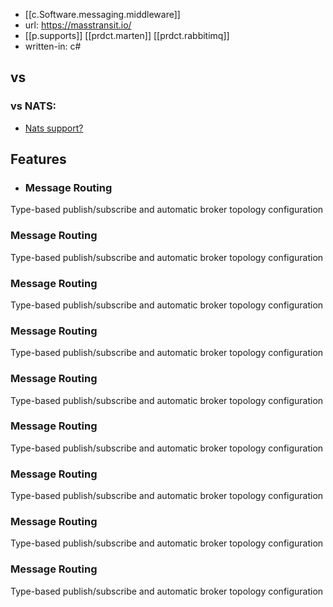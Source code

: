 
- [[c.Software.messaging.middleware]]
- url: https://masstransit.io/
- [[p.supports]] [[prdct.marten]] [[prdct.rabbitimq]]
- written-in: c#

## vs

### vs NATS: 
- [Nats support?](https://github.com/MassTransit/MassTransit/discussions/2548)

## Features

- ### Message Routing

Type-based publish/subscribe and automatic broker topology configuration

### Message Routing

Type-based publish/subscribe and automatic broker topology configuration

### Message Routing

Type-based publish/subscribe and automatic broker topology configuration

### Message Routing

Type-based publish/subscribe and automatic broker topology configuration

### Message Routing

Type-based publish/subscribe and automatic broker topology configuration

### Message Routing

Type-based publish/subscribe and automatic broker topology configuration

### Message Routing

Type-based publish/subscribe and automatic broker topology configuration

### Message Routing

Type-based publish/subscribe and automatic broker topology configuration

### Message Routing

Type-based publish/subscribe and automatic broker topology configuration